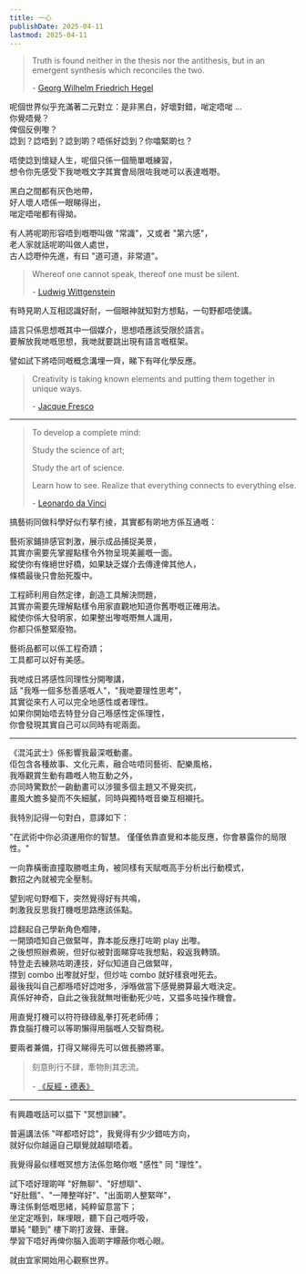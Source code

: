 ```yaml
---
title: 一心
publishDate: 2025-04-11
lastmod: 2025-04-11
---
```


> Truth is found neither in the thesis nor the antithesis, but in an emergent
> synthesis which reconciles the two.
>
> \- [Georg Wilhelm Friedrich Hegel](https://www.goodreads.com/quotes/130931-truth-is-found-neither-in-the-thesis-nor-the-antithesis)

呢個世界似乎充滿著二元對立：是非黑白，好壞對錯，啱定唔啱 ...\
你覺唔覺？\
俾個反例嚟？\
諗到？諗唔到？諗到啲？唔係好諗到？你噏緊啲乜？

唔使諗到懷疑人生，呢個只係一個簡單嘅練習，\
想令你先感受下我哋嘅文字其實會局限咗我哋可以表達嘅嘢。

黑白之間都有灰色地帶，\
好人壞人唔係一眼睇得出，\
啱定唔啱都有得拗。

有人將呢啲形容唔到嘅嘢叫做 "常識"，又或者 "第六感"，\
老人家就話呢啲叫做人處世，\
古人諗嘢仲先進，有曰 "道可道，非常道"。

> Whereof one cannot speak, thereof one must be silent.
>
> \- [Ludwig Wittgenstein](https://www.goodreads.com/quotes/7580-whereof-one-cannot-speak-thereof-one-must-be-silent)

有時見啲人互相認識好耐，一個眼神就知對方想點，一句野都唔使講。

語言只係思想嘅其中一個媒介，思想唔應該受限於語言。\
要解放我哋嘅思想，我哋就要跳出現有語言嘅框架。

譬如試下將唔同嘅概念溝埋一齊，睇下有咩化學反應。

> Creativity is taking known elements and putting them together in unique ways.
>
> \- [Jacque Fresco](https://quotefancy.com/quote/1196029/Jacque-Fresco-Creativity-is-taking-known-elements-and-putting-them-together-in-unique)

---

> To develop a complete mind:
>
> Study the science of art;
>
> Study the art of science.
>
> Learn how to see. Realize that everything connects to everything else.
>
> \- [Leonardo da Vinci](https://www.goodreads.com/quotes/1423493-to-develop-a-complete-mind-study-the-science-of-art)

搞藝術同做科學好似冇拏冇掕，其實都有啲地方係互通嘅：

藝術家鋪排感官刺激，展示成品捕捉美景，\
其實亦需要先掌握點樣令外物呈現美麗嘅一面。\
縱使你有條絕世好橋，如果缺乏媒介去傳達俾其他人，\
條橋最後只會胎死腹中。

工程師利用自然定律，創造工具解決問題，\
其實亦需要先理解點樣令用家直觀地知道你舊嘢嘅正確用法。\
縱使你係大發明家，如果整出嚟嘅嘢無人識用，\
你都只係整緊廢物。

藝術品都可以係工程奇蹟；\
工具都可以好有美感。

我哋成日將感性同理性分開嚟講，\
話 "我喺一個多愁善感嘅人"，"我哋要理性思考"，\
其實從來冇人可以完全地感性或者理性。\
如果你開始唔去特登分自己喺感性定係理性，\
你會發現其實自己可以同時有呢兩面。

---

《混沌武士》係影響我最深嘅動畫。\
佢包含各種故事、文化元素，融合咗唔同藝術、配樂風格，\
我喺觀賞生動有趣嘅人物互動之外，\
亦同時驚歎於一齣動畫可以涉獵多個主題又不覺突扤，\
畫風大膽多變而不失細膩，同時與獨特嘅音樂互相襯托。

我特別記得一句對白，意譯如下：

"在武術中你必須運用你的智慧。 僅僅依靠直覺和本能反應，你會暴露你的局限性。"

一向靠橫衝直撞取勝嘅主角，被同樣有天賦嘅高手分析出行動模式，\
數招之內就被完全壓制。

望到呢句野嗰下，突然覺得好有共鳴，\
刺激我反思我打機嘅思路應該係點。

諗翻起自己學新角色嗰陣，\
一開頭唔知自己做緊咩，靠本能反應打咗啲 play 出嚟。\
之後想照辦煮碗，但好似被對面睇穿咗我想點，殺返我轉頭。\
特登走去練熟咗啲連技，好似知道自己做緊咩，\
㩒到 combo 出嚟就好型，但炒咗 combo 就好樣衰咁死去。\
最後我叫自己都喺唔好諗咁多，淨喺做當下感覺勝算最大嘅決定。\
真係好神奇，自此之後我就無咁衝動死少咗，又揾多咗操作機會。

用直覺打機可以符符碌碌亂拳打死老師傅；\
靠食腦打機可以等啲懶得用腦嘅人交智商税。

要兩者兼備，打得又睇得先可以做長勝將軍。

> 刻意則行不肆，牽物則其志流。
>
> \- [《反經・德表》](https://www.arteducation.com.tw/mingju/juv_2591fdac52d0.html)

---

有興趣嘅話可以揾下 "冥想訓練"。

普遍講法係 "咩都唔好諗"，我覺得有少少錯咗方向，\
就好似你越逼自己瞓覺就越瞓唔着。

我覺得最似樣嘅冥想方法係忽略你嘅 "感性" 同 "理性"。

試下唔好理啲咩 "好無聊"、"好想瞓"、\
"好肚餓"、"一陣整咩好"、"出面啲人整緊咩"，\
專注係剩低嘅思緒，純粹留意當下；\
坐定定喺到，眯埋眼，聽下自己嘅呼吸，\
單純 "聽到" 樓下啲打波聲、車聲。\
學習下唔好再俾你腦入面啲字矇蔽你嘅心眼。

就由宜家開始用心觀察世界。
